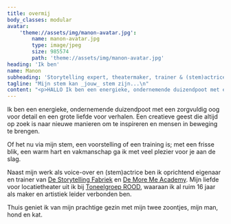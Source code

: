 ```yaml
---
title: overmij
body_classes: modular
avatar:
    'theme://assets/img/manon-avatar.jpg':
        name: manon-avatar.jpg
        type: image/jpeg
        size: 985574
        path: 'theme://assets/img/manon-avatar.jpg'
heading: 'Ik ben'
name: Manon
subheading: 'Storytelling expert, theatermaker, trainer & (stem)actrice'
tagline: "Mijn stem kan _jouw_ stem zijn...\n"
content: "<p>HALLO Ik ben een energieke, ondernemende duizendpoot met een zorgvuldig oog (en oor) voor detail. Een creatieve geest die altijd op zoek is naar nieuwe manieren om te inspireren. Of het nu via mijn stem is, via een voorstelling of via een training; met een frisse blik en een knipoog ga ik met veel plezier voor je aan de slag. </p>\n<p>Naast mijn werk als voice-over en (stem)actrice ben ik eigenaar van zowel de [Storytelling Fabriek](www.a.nl) als [buro ROOD](www.b.nl).</p>\n<p>Mijn liefde voor locatietheater uit ik bij [toneelgroep ROOD](www.c.nl), waaraan ik al ruim twaalf jaar als maker en artistiek leider verbonden ben.</p>"
---
```


<p>Ik ben een energieke, ondernemende duizendpoot met een zorgvuldig oog voor detail en een grote liefde voor verhalen. Een creatieve geest die altijd op zoek is naar nieuwe manieren om te inspireren en mensen in beweging te brengen.</p>
<p>Of het nu via mijn stem, een voorstelling of een training is; met een frisse blik, een warm hart en vakmanschap ga ik met veel plezier voor je aan de slag.</p>
<p>Naast mijn werk als voice-over en (stem)actrice ben ik oprichtend eigenaar en trainer van <a href="http://www.storytellingfabriek.nl">De Storytelling Fabriek</a> en <a href="http://www.moremeacademy.nl">De More Me Academy</a>. Mijn liefde voor locatietheater uit ik bij <a href="http://www.toneelgroeprood.nl">Toneelgroep ROOD</a>, waaraan ik al ruim 16 jaar als maker en artistiek leider verbonden ben.</p>
<p>Thuis geniet ik van mijn prachtige gezin met mijn twee zoontjes, mijn man, hond en kat.&nbsp;</p>